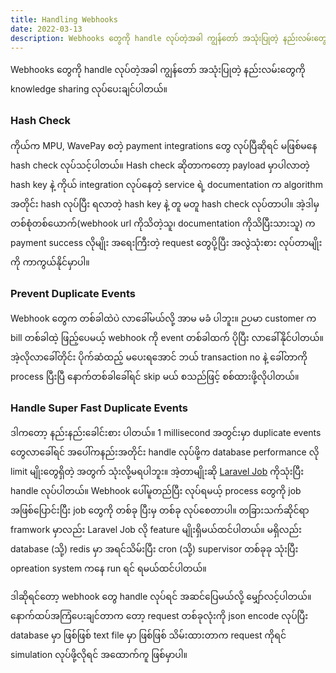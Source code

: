 ```yaml
---
title: Handling Webhooks
date: 2022-03-13
description: Webhooks တွေကို handle လုပ်တဲ့အခါ ကျွန်တော် အသုံးပြုတဲ့ နည်းလမ်းတွေကို knowledge sharing လုပ်ပေးချင်ပါတယ်။
---
```


Webhooks တွေကို handle လုပ်တဲ့အခါ ကျွန်တော် အသုံးပြုတဲ့ နည်းလမ်းတွေကို knowledge sharing လုပ်ပေးချင်ပါတယ်။

### Hash Check

ကိုယ်က MPU, WavePay စတဲ့ payment integrations တွေ လုပ်ပြီဆိုရင် မဖြစ်မနေ hash check လုပ်သင့်ပါတယ်။ Hash check ဆိုတာကတော့ payload မှာပါလာတဲ့ hash key နဲ့ ကိုယ် integration လုပ်နေတဲ့ service ရဲ့ documentation က algorithm အတိုင်း hash လုပ်ပြီး ရလာတဲ့ hash key နဲ့ တူ မတူ hash check လုပ်တာပါ။ အဲ့ဒါမှ တစ်စုံတစ်ယောက်(webhook url ကိုသိတဲ့သူ၊ documentation ကိုသိပြီးသားသူ) က payment success လိုမျိုး အရေးကြီးတဲ့ request တွေပို့ပြီး အလွဲသုံးစား လုပ်တာမျိုးကို ကာကွယ်နိုင်မှာပါ။

### Prevent Duplicate Events

Webhook တွေက တစ်ခါထဲပဲ လာခေါ်မယ်လို့ အာမ မခံ ပါဘူး။ ဉပမာ customer က bill တစ်ခါထဲ့ ဖြည့်ပေမယ့် webhook ကို event တစ်ခါထက် ပိုပြီး လာခေါ်နိုင်ပါတယ်။ အဲ့လိုလာခေါ်တိုင်း ပိုက်ဆံထည့် မပေးရအောင် ဘယ် transaction no နဲ့ ခေါ်တာကို process ပြီးပြီ နောက်တစ်ခါခေါ်ရင် skip မယ် စသည်ဖြင့် စစ်ထားဖို့လိုပါတယ်။

### Handle Super Fast Duplicate Events

ဒါကတော့ နည်းနည်းခေါင်းစား ပါတယ်။ 1 millisecond အတွင်းမှာ duplicate events တွေလာခေါ်ရင် အပေါ်ကနည်းအတိုင်း handle လုပ်ဖို့က database performance လို limit မျိုးတွေရှိတဲ့ အတွက် သုံးလို့မရပါဘူး။ အဲ့တာမျိုးဆို [Laravel Job](https://laravel.com/docs/9.x/queues) ကိုသုံးပြီး handle လုပ်ပါတယ်။ Webhook ပေါ်မူတည်ပြီး လုပ်ရမယ့် process တွေကို job အဖြစ်ပြောင်းပြီး job တွေကို တစ်ခု ပြီးမှ တစ်ခု လုပ်စေတာပါ။ တခြားသက်ဆိုင်ရာ framwork မှာလည်း Laravel Job လို feature မျိုးရှိမယ်ထင်ပါတယ်။ မရှိလည်း database (သို့) redis မှာ အရင်သိမ်းပြီး cron (သို့) supervisor တစ်ခုခု သုံးပြီး opreation system ကနေ run ရင် ရမယ်ထင်ပါတယ်။

ဒါဆိုရင်တော့ webhook တွေ handle လုပ်ရင် အဆင်ပြေမယ်လို့ မျှော်လင့်ပါတယ်။ နောက်ထပ်အကြံပေးချင်တာက တော့ request တစ်ခုလုံးကို json encode လုပ်ပြီး database မှာ ဖြစ်ဖြစ် text file မှာ ဖြစ်ဖြစ် သိမ်းထားတာက request ကိုရင် simulation လုပ်ဖို့လိုရင် အထောက်ကူ ဖြစ်မှာပါ။
